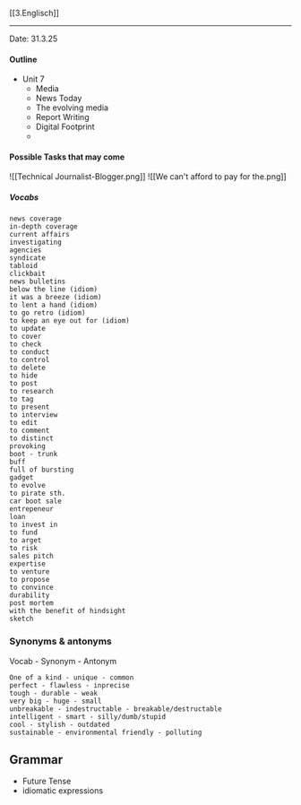 [[3.Englisch]]
___
Date: 31.3.25
#### Outline
- Unit 7
	- Media
	- News Today
	- The evolving media
	- Report Writing
	- Digital Footprint
	- 

#### Possible Tasks that may come
![[Technical Journalist-Blogger.png]]
![[We can't afford to pay for the.png]]
##### Vocabs
	news coverage
	in-depth coverage
	current affairs
	investigating
	agencies
	syndicate
	tabloid
	clickbait
	news bulletins
	below the line (idiom)
	it was a breeze (idiom)
	to lent a hand (idiom)
	to go retro (idiom)
	to keep an eye out for (idiom)
	to update
	to cover
	to check
	to conduct
	to control
	to delete
	to hide
	to post
	to research
	to tag
	to present
	to interview
	to edit
	to comment
	to distinct
	provoking
	boot - trunk
	buff
	full of bursting
	gadget
	to evolve
	to pirate sth.
	car boot sale
	entrepeneur
	loan
	to invest in
	to fund
	to arget
	to risk
	sales pitch
	expertise
	to venture
	to propose
	to convince
	durability
	post mortem
	with the benefit of hindsight
	sketch

### Synonyms & antonyms

   Vocab   -   Synonym   -   Antonym
   
	One of a kind - unique - common
	perfect - flawless - inprecise
	tough - durable - weak
	very big - huge - small
	unbreakable - indestructable - breakable/destructable
	intelligent - smart - silly/dumb/stupid
	cool - stylish - outdated
	sustainable - environmental friendly - polluting
## Grammar
- Future Tense
- idiomatic expressions